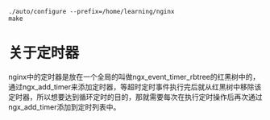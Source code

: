 ```
./auto/configure --prefix=/home/learning/nginx
make
```

# 关于定时器
nginx中的定时器是放在一个全局的叫做ngx_event_timer_rbtree的红黑树中的，通过ngx_add_timer来添加定时器，等超时定时事件执行完后就从红黑树中移除该定时器，所以想要达到循环定时的目的，那就需要每次在执行定时操作后再次通过ngx_add_timer添加到定时列表中。

